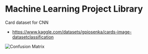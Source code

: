 # Machine Learning Project Library


Card dataset for CNN
- https://www.kaggle.com/datasets/gpiosenka/cards-image-datasetclassification

![Confusion Matrix](images/card_cm.png)
